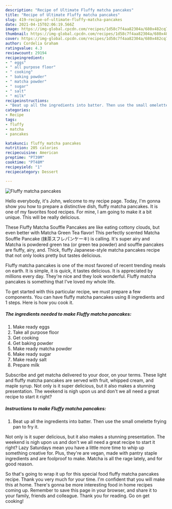 ```yaml
---
description: "Recipe of Ultimate Fluffy matcha pancakes"
title: "Recipe of Ultimate Fluffy matcha pancakes"
slug: 419-recipe-of-ultimate-fluffy-matcha-pancakes
date: 2021-04-15T02:06:19.566Z
image: https://img-global.cpcdn.com/recipes/1d58c7f4aa82304a/680x482cq70/fluffy-matcha-pancakes-recipe-main-photo.jpg
thumbnail: https://img-global.cpcdn.com/recipes/1d58c7f4aa82304a/680x482cq70/fluffy-matcha-pancakes-recipe-main-photo.jpg
cover: https://img-global.cpcdn.com/recipes/1d58c7f4aa82304a/680x482cq70/fluffy-matcha-pancakes-recipe-main-photo.jpg
author: Cordelia Graham
ratingvalue: 4.3
reviewcount: 29194
recipeingredient:
- " eggs"
- " all purpose floor"
- " cooking"
- " baking powder"
- " matcha powder"
- " sugar"
- " salt"
- " milk"
recipeinstructions:
- "Beat up all the ingredients into batter. Then use the small omelette frying pan to fry it."
categories:
- Recipe
tags:
- fluffy
- matcha
- pancakes

katakunci: fluffy matcha pancakes 
nutrition: 205 calories
recipecuisine: American
preptime: "PT39M"
cooktime: "PT48M"
recipeyield: "1"
recipecategory: Dessert

---
```



![Fluffy matcha pancakes](https://img-global.cpcdn.com/recipes/1d58c7f4aa82304a/680x482cq70/fluffy-matcha-pancakes-recipe-main-photo.jpg)

Hello everybody, it's John, welcome to my recipe page. Today, I'm gonna show you how to prepare a distinctive dish, fluffy matcha pancakes. It is one of my favorites food recipes. For mine, I am going to make it a bit unique. This will be really delicious.

These Fluffy Matcha Souffle Pancakes are like eating cottony clouds, but even better with Matcha Green Tea flavor! This perfectly scented Matcha Souffle Pancake (抹茶スフレパンケーキ) is calling. It&#39;s super airy and Matcha is powdered green tea (or green tea powder) and souffle pancakes are fluffy, airy, and. Thick, fluffy Japanese-style matcha pancakes recipe that not only looks pretty but tastes delicious.

Fluffy matcha pancakes is one of the most favored of recent trending meals on earth. It is simple, it is quick, it tastes delicious. It is appreciated by millions every day. They're nice and they look wonderful. Fluffy matcha pancakes is something that I've loved my whole life.


To get started with this particular recipe, we must prepare a few components. You can have fluffy matcha pancakes using 8 ingredients and 1 steps. Here is how you cook it.

<!--inarticleads1-->

##### The ingredients needed to make Fluffy matcha pancakes:

1. Make ready  eggs
1. Take  all purpose floor
1. Get  cooking
1. Get  baking powder
1. Make ready  matcha powder
1. Make ready  sugar
1. Make ready  salt
1. Prepare  milk


Subscribe and get matcha delivered to your door, on your terms. These light and fluffy matcha pancakes are served with fruit, whipped cream, and maple syrup. Not only is it super delicious, but it also makes a stunning presentation. The weekend is nigh upon us and don&#39;t we all need a great recipe to start it right? 

<!--inarticleads2-->

##### Instructions to make Fluffy matcha pancakes:

1. Beat up all the ingredients into batter. Then use the small omelette frying pan to fry it.


Not only is it super delicious, but it also makes a stunning presentation. The weekend is nigh upon us and don&#39;t we all need a great recipe to start it right? Lazy Saturdays mean you have a little more time to whip up something creative for. Plus, they&#39;re are vegan, made with pantry staple ingredients and are foolproof to make. Matcha is all the rage lately, and for good reason. 

So that's going to wrap it up for this special food fluffy matcha pancakes recipe. Thank you very much for your time. I'm confident that you will make this at home. There's gonna be more interesting food in home recipes coming up. Remember to save this page in your browser, and share it to your family, friends and colleague. Thank you for reading. Go on get cooking!
